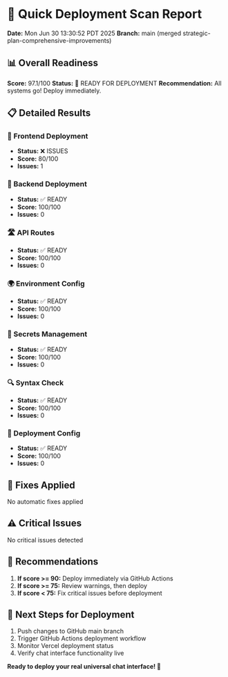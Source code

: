 
# 🚀 Quick Deployment Scan Report
**Date:** Mon Jun 30 13:30:52 PDT 2025
**Branch:** main (merged strategic-plan-comprehensive-improvements)

## 📊 Overall Readiness
**Score:** 97.1/100
**Status:** 🚀 READY FOR DEPLOYMENT
**Recommendation:** All systems go! Deploy immediately.

## 📋 Detailed Results

### 🎨 Frontend Deployment
- **Status:** ❌ ISSUES
- **Score:** 80/100
- **Issues:** 1

### 🔧 Backend Deployment  
- **Status:** ✅ READY
- **Score:** 100/100
- **Issues:** 0

### 🛣️ API Routes
- **Status:** ✅ READY
- **Score:** 100/100
- **Issues:** 0

### 🌍 Environment Config
- **Status:** ✅ READY
- **Score:** 100/100
- **Issues:** 0

### 🔐 Secrets Management
- **Status:** ✅ READY
- **Score:** 100/100
- **Issues:** 0

### 🔍 Syntax Check
- **Status:** ✅ READY
- **Score:** 100/100
- **Issues:** 0

### 🚀 Deployment Config
- **Status:** ✅ READY
- **Score:** 100/100
- **Issues:** 0

## 🔧 Fixes Applied
No automatic fixes applied

## ⚠️ Critical Issues
No critical issues detected

## 📝 Recommendations
1. **If score >= 90:** Deploy immediately via GitHub Actions
2. **If score >= 75:** Review warnings, then deploy
3. **If score < 75:** Fix critical issues before deployment

## 🚀 Next Steps for Deployment
1. Push changes to GitHub main branch
2. Trigger GitHub Actions deployment workflow
3. Monitor Vercel deployment status
4. Verify chat interface functionality live

**Ready to deploy your real universal chat interface! 🎉**
